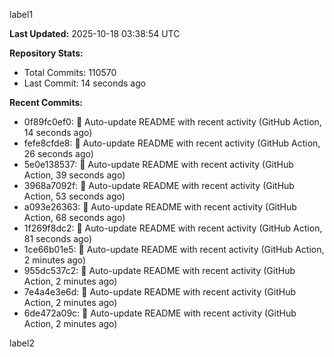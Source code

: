 
label1 
<!-- ACTIVITY_START -->
**Last Updated:** 2025-10-18 03:38:54 UTC

**Repository Stats:**
- Total Commits: 110570
- Last Commit: 14 seconds ago

**Recent Commits:**
- 0f89fc0ef0: 🤖 Auto-update README with recent activity (GitHub Action, 14 seconds ago)
- fefe8cfde8: 🤖 Auto-update README with recent activity (GitHub Action, 26 seconds ago)
- 5e0e138537: 🤖 Auto-update README with recent activity (GitHub Action, 39 seconds ago)
- 3968a7092f: 🤖 Auto-update README with recent activity (GitHub Action, 53 seconds ago)
- a093e26363: 🤖 Auto-update README with recent activity (GitHub Action, 68 seconds ago)
- 1f269f8dc2: 🤖 Auto-update README with recent activity (GitHub Action, 81 seconds ago)
- 1ce66b01e5: 🤖 Auto-update README with recent activity (GitHub Action, 2 minutes ago)
- 955dc537c2: 🤖 Auto-update README with recent activity (GitHub Action, 2 minutes ago)
- 7e4a4e3e6d: 🤖 Auto-update README with recent activity (GitHub Action, 2 minutes ago)
- 6de472a09c: 🤖 Auto-update README with recent activity (GitHub Action, 2 minutes ago)
<!-- ACTIVITY_END -->

label2
